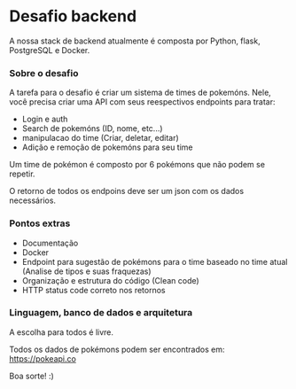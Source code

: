 # Desafio backend

A nossa stack de backend atualmente é composta por Python, flask, PostgreSQL e Docker.

### Sobre o desafio

A tarefa para o desafio é criar um sistema de times de pokemóns. Nele, você precisa
criar uma API com seus reespectivos endpoints para tratar:

 - Login e auth
 - Search de pokemóns (ID, nome, etc...)
 - manipulacao do time (Criar, deletar, editar)
 - Adição e remoção de pokemóns para seu time
 
Um time de pokémon é composto por 6 pokémons que não podem se repetir.

O retorno de todos os endpoins deve ser um json com os dados necessários.

### Pontos extras

 - Documentação
 - Docker
 - Endpoint para sugestão de pokémons para o time baseado no time atual (Analise de tipos e suas fraquezas)
 - Organização e estrutura do código (Clean code)
 - HTTP status code correto nos retornos
 
### Linguagem, banco de dados e arquitetura

A escolha para todos é livre.


Todos os dados de pokémons podem ser encontrados em: https://pokeapi.co



Boa sorte! :)
